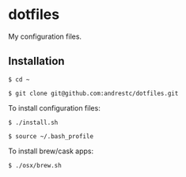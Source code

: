 # dotfiles
My configuration files.

## Installation

`$ cd ~`

`$ git clone git@github.com:andrestc/dotfiles.git`

To install configuration files:

`$ ./install.sh`

`$ source ~/.bash_profile`

To install brew/cask apps:

`$ ./osx/brew.sh`



